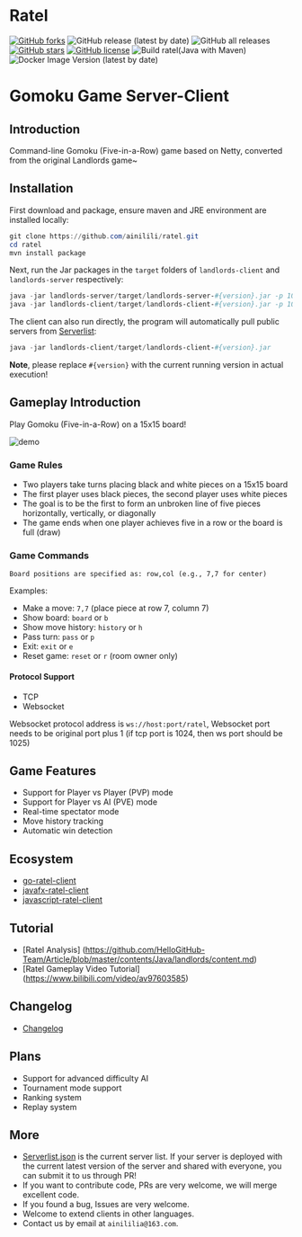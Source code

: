 # Ratel

[![GitHub forks](https://img.shields.io/github/forks/ainilili/ratel?style=flat-square)](https://github.com/ainilili/ratel/network)
![GitHub release (latest by date)](https://img.shields.io/github/v/release/ainilili/ratel?style=flat-square)
![GitHub all releases](https://img.shields.io/github/downloads/ainilili/ratel/total?logo=spring&style=flat-square)
[![GitHub stars](https://img.shields.io/github/stars/ainilili/ratel?logo=java&style=flat-square)](https://github.com/ainilili/ratel/stargazers)
[![GitHub license](https://img.shields.io/github/license/ainilili/ratel?logo=apache&style=flat-square)](https://github.com/ainilili/ratel/blob/master/LICENSE)
![Build ratel(Java with Maven)](https://github.com/ainilili/ratel/workflows/Build%20ratel(Java%20with%20Maven)/badge.svg?branch=master)
![Docker Image Version (latest by date)](https://img.shields.io/docker/v/kebyn/ratel?label=Docker&logo=docker&style=flat-square)

# Gomoku Game Server-Client

## Introduction
Command-line Gomoku (Five-in-a-Row) game based on Netty, converted from the original Landlords game~

## Installation
First download and package, ensure maven and JRE environment are installed locally:
```powershell
git clone https://github.com/ainilili/ratel.git
cd ratel
mvn install package
```
Next, run the Jar packages in the ``target`` folders of ``landlords-client`` and ``landlords-server`` respectively:
```powershell
java -jar landlords-server/target/landlords-server-#{version}.jar -p 1024
java -jar landlords-client/target/landlords-client-#{version}.jar -p 1024 -h 127.0.0.1
```
The client can also run directly, the program will automatically pull public servers from [Serverlist](https://github.com/ainilili/ratel/blob/master/serverlist.json):
```powershell
java -jar landlords-client/target/landlords-client-#{version}.jar
```
**Note**, please replace ``#{version}`` with the current running version in actual execution!
## Gameplay Introduction
Play Gomoku (Five-in-a-Row) on a 15x15 board!

![demo](demo.gif)

### Game Rules
- Two players take turns placing black and white pieces on a 15x15 board
- The first player uses black pieces, the second player uses white pieces
- The goal is to be the first to form an unbroken line of five pieces horizontally, vertically, or diagonally
- The game ends when one player achieves five in a row or the board is full (draw)

### Game Commands
```
Board positions are specified as: row,col (e.g., 7,7 for center)
```
Examples:
 - Make a move: ``7,7`` (place piece at row 7, column 7)
 - Show board: ``board`` or ``b``
 - Show move history: ``history`` or ``h``
 - Pass turn: ``pass`` or ``p``
 - Exit: ``exit`` or ``e``
 - Reset game: ``reset`` or ``r`` (room owner only)

#### Protocol Support
 - TCP
 - Websocket

Websocket protocol address is ``ws://host:port/ratel``, Websocket port needs to be original port plus 1 (if tcp port is 1024, then ws port should be 1025)
## Game Features
- Support for Player vs Player (PVP) mode
- Support for Player vs AI (PVE) mode  
- Real-time spectator mode
- Move history tracking
- Automatic win detection

## Ecosystem
 - [go-ratel-client](https://github.com/ZuoFuhong/go-ratel)
 - [javafx-ratel-client](https://github.com/marmot-z/javafx-ratel-client)
 - [javascript-ratel-client](https://github.com/marmot-z/js-ratel-client)
 
## Tutorial
 - [Ratel Analysis] (https://github.com/HelloGitHub-Team/Article/blob/master/contents/Java/landlords/content.md)
 - [Ratel Gameplay Video Tutorial] (https://www.bilibili.com/video/av97603585)

## Changelog
 - [Changelog](https://github.com/ainilili/ratel/blob/master/UPDATE.md)

## Plans
 - Support for advanced difficulty AI
 - Tournament mode support
 - Ranking system
 - Replay system

## More
 - [Serverlist.json](https://github.com/ainilili/ratel/blob/master/serverlist.json) is the current server list. If your server is deployed with the current latest version of the server and shared with everyone, you can submit it to us through PR!
 - If you want to contribute code, PRs are very welcome, we will merge excellent code.
 - If you found a bug, Issues are very welcome.
 - Welcome to extend clients in other languages.
 - Contact us by email at ``ainililia@163.com``.
